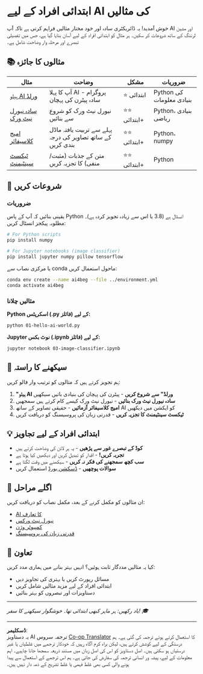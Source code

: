 <!--
CO_OP_TRANSLATOR_METADATA:
{
  "original_hash": "0d1babfdcbeb46525f2db3fbaaa54cd7",
  "translation_date": "2025-10-03T11:27:17+00:00",
  "source_file": "examples/README.md",
  "language_code": "ur"
}
-->
# ابتدائی افراد کے لیے AI کی مثالیں

خوش آمدید! یہ ڈائریکٹری سادہ اور خود مختار مثالیں فراہم کرتی ہے تاکہ آپ AI اور مشین لرننگ کے ساتھ شروعات کر سکیں۔ ہر مثال کو ابتدائی افراد کے لیے آسان بنایا گیا ہے، جس میں تفصیلی تبصرے اور مرحلہ وار وضاحت شامل ہے۔

## 📚 مثالوں کا جائزہ

| مثال | وضاحت | مشکل | ضروریات |
|------|-------|-------|----------|
| [ہیلو AI ورلڈ](../../../examples/01-hello-ai-world.py) | آپ کا پہلا AI پروگرام - سادہ پیٹرن کی پہچان | ⭐ ابتدائی | Python کی بنیادی معلومات |
| [سادہ نیورل نیٹ ورک](../../../examples/02-simple-neural-network.py) | نیورل نیٹ ورک کو شروع سے بنائیں | ⭐⭐ ابتدائی+ | Python، بنیادی ریاضی |
| [امیج کلاسیفائر](./03-image-classifier.ipynb) | پہلے سے تربیت یافتہ ماڈل کے ساتھ تصاویر کی درجہ بندی کریں | ⭐⭐ ابتدائی+ | Python، numpy |
| [ٹیکسٹ سینٹیمنٹ](../../../examples/04-text-sentiment.py) | متن کے جذبات (مثبت/منفی) کا تجزیہ کریں | ⭐⭐ ابتدائی+ | Python |

## 🚀 شروعات کریں

### ضروریات

یقینی بنائیں کہ آپ کے پاس Python انسٹال ہے (3.8 یا اس سے زیادہ تجویز کردہ ہے)۔ مطلوبہ پیکجز انسٹال کریں:

```bash
# For Python scripts
pip install numpy

# For Jupyter notebooks (image classifier)
pip install jupyter numpy pillow tensorflow
```

یا مرکزی نصاب سے conda ماحول استعمال کریں:

```bash
conda env create --name ai4beg --file ../environment.yml
conda activate ai4beg
```

### مثالیں چلانا

**Python اسکرپٹس (.py فائلز) کے لیے:**
```bash
python 01-hello-ai-world.py
```

**Jupyter نوٹ بکس (.ipynb فائلز) کے لیے:**
```bash
jupyter notebook 03-image-classifier.ipynb
```

## 📖 سیکھنے کا راستہ

ہم تجویز کرتے ہیں کہ مثالوں کو ترتیب وار فالو کریں:

1. **"ہیلو AI ورلڈ" سے شروع کریں** - پیٹرن کی پہچان کی بنیادی باتیں سیکھیں
2. **سادہ نیورل نیٹ ورک بنائیں** - نیورل نیٹ ورک کیسے کام کرتے ہیں سمجھیں
3. **امیج کلاسیفائر آزمائیں** - حقیقی تصاویر کے ساتھ AI کو ایکشن میں دیکھیں
4. **ٹیکسٹ سینٹیمنٹ کا تجزیہ کریں** - قدرتی زبان کی پروسیسنگ کو دریافت کریں

## 💡 ابتدائی افراد کے لیے تجاویز

- **کوڈ کے تبصرے غور سے پڑھیں** - یہ ہر لائن کی وضاحت کرتے ہیں
- **تجربہ کریں!** - اقدار کو تبدیل کریں اور دیکھیں کیا ہوتا ہے
- **سب کچھ سمجھنے کی فکر نہ کریں** - سیکھنے میں وقت لگتا ہے
- **سوالات پوچھیں** - [ڈسکشن بورڈ](https://github.com/microsoft/AI-For-Beginners/discussions) استعمال کریں

## 🔗 اگلے مراحل

ان مثالوں کو مکمل کرنے کے بعد، مکمل نصاب کو دریافت کریں:
- [AI کا تعارف](../lessons/1-Intro/README.md)
- [نیورل نیٹ ورکس](../lessons/3-NeuralNetworks/README.md)
- [کمپیوٹر وژن](../lessons/4-ComputerVision/README.md)
- [قدرتی زبان کی پروسیسنگ](../lessons/5-NLP/README.md)

## 🤝 تعاون

کیا یہ مثالیں مددگار ثابت ہوئیں؟ انہیں بہتر بنانے میں ہماری مدد کریں:
- مسائل رپورٹ کریں یا بہتری کی تجاویز دیں
- ابتدائی افراد کے لیے مزید مثالیں شامل کریں
- دستاویزات اور تبصروں کو بہتر بنائیں

---

*یاد رکھیں: ہر ماہر کبھی ابتدائی تھا۔ خوشگوار سیکھنے کا سفر! 🎓*

---

**ڈسکلیمر**:  
یہ دستاویز AI ترجمہ سروس [Co-op Translator](https://github.com/Azure/co-op-translator) کا استعمال کرتے ہوئے ترجمہ کی گئی ہے۔ ہم درستگی کے لیے کوشش کرتے ہیں، لیکن براہ کرم آگاہ رہیں کہ خودکار ترجمے میں غلطیاں یا غیر درستیاں ہو سکتی ہیں۔ اصل دستاویز کو اس کی اصل زبان میں مستند ذریعہ سمجھا جانا چاہیے۔ اہم معلومات کے لیے، پیشہ ور انسانی ترجمہ کی سفارش کی جاتی ہے۔ ہم اس ترجمے کے استعمال سے پیدا ہونے والی کسی بھی غلط فہمی یا غلط تشریح کے ذمہ دار نہیں ہیں۔